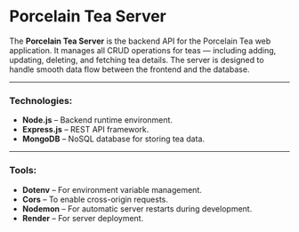 # **Porcelain Tea Server**

The **Porcelain Tea Server** is the backend API for the Porcelain Tea web application. It manages all CRUD operations for teas — including adding, updating, deleting, and fetching tea details. The server is designed to handle smooth data flow between the frontend and the database.

---

### **Technologies:**

* **Node.js** – Backend runtime environment.
* **Express.js** – REST API framework.
* **MongoDB** – NoSQL database for storing tea data.

---

### **Tools:**

* **Dotenv** – For environment variable management.
* **Cors** – To enable cross-origin requests.
* **Nodemon** – For automatic server restarts during development.
* **Render** – For server deployment.
